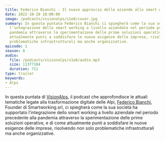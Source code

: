 ```yaml
---
title: Federico Bianchi - Il nuovo approccio delle aziende allo smart working @Sondrio
date: 2022-10-20 18:00:00
image: /podcasts/visionalps/s1e8/cover.jpg
summary: In questa puntata Federico Bianchi ci spiegherà come la sua società ha supportato
  l’integrazione dello smart working a livello aziendale nel periodo precedente alla
  pandemia attraverso la sperimentazione delle prime soluzioni operative, e di come
  attualmente punti a soddisfare le nuove esigenze delle imprese, risolvendo non solo
  problematiche infrastrutturali ma anche organizzative.
episode: 1
season: 8
audio:
  file: /podcasts/visionalps/s1e8/audio.mp3
  size: 11377184
  duration: 711
type: trailer
keywords:
- Alpi
---
```


In questa puntata di [VisionAlps](https://www.visionalps.com/), il podcast che approfondisce le attuali tematiche legate alla trasformazione digitale delle Alpi, [Federico Bianchi](https://www.linkedin.com/in/federicobianchi-smartworking/), Founder di Smartworking.srl, ci spiegherà come la sua società ha supportato l’integrazione dello smart working a livello aziendale nel periodo precedente alla pandemia attraverso la sperimentazione delle prime soluzioni operative, e di come attualmente punti a soddisfare le nuove esigenze delle imprese, risolvendo non solo problematiche infrastrutturali ma anche organizzative.